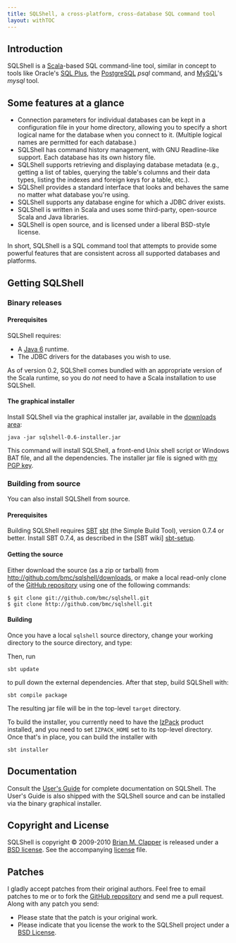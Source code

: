 ```yaml
---
title: SQLShell, a cross-platform, cross-database SQL command tool
layout: withTOC
---
```


## Introduction

SQLShell is a [Scala][]-based SQL command-line tool, similar in concept to
tools like Oracle's [SQL Plus][], the [PostgreSQL][] *psql* command, and
[MySQL][]'s *mysql* tool.

## Some features at a glance

* Connection parameters for individual databases can be kept in a
  configuration file in your home directory, allowing you to specify a
  short logical name for the database when you connect to it. (Multiple
  logical names are permitted for each database.)
* SQLShell has command history management, with GNU Readline-like support.
  Each database has its own history file.
* SQLShell supports retrieving and displaying database metadata (e.g.,
  getting a list of tables, querying the table's columns and their data
  types, listing the indexes and foreign keys for a table, etc.).
* SQLShell provides a standard interface that looks and behaves the same no
  matter what database you're using.
* SQLShell supports any database engine for which a JDBC driver exists.
* SQLShell is written in Scala and uses some third-party, open-source Scala
  and Java libraries.
* SQLShell is open source, and is licensed under a liberal BSD-style
  license.

In short, SQLShell is a SQL command tool that attempts to provide some
powerful features that are consistent across all supported databases and
platforms.

## Getting SQLShell

### Binary releases

#### Prerequisites

SQLShell requires:

* A [Java 6][] runtime.
* The JDBC drivers for the databases you wish to use.

As of version 0.2, SQLShell comes bundled with an appropriate version of
the Scala runtime, so you do *not* need to have a Scala installation to use
SQLShell.

#### The graphical installer

Install SQLShell via the graphical installer jar, available in the
[downloads area][]:

    java -jar sqlshell-0.6-installer.jar

This command will install SQLShell, a front-end Unix shell script or
Windows BAT file, and all the dependencies. The installer jar file is signed
with [my PGP key][].

### Building from source

You can also install SQLShell from source.

#### Prerequisites

Building SQLShell requires [SBT] [sbt] (the Simple Build Tool), version
0.7.4 or better. Install SBT 0.7.4, as described in the [SBT wiki] [sbt-setup].

#### Getting the source

Either download the source (as a
zip or tarball) from <http://github.com/bmc/sqlshell/downloads>, or make a
local read-only clone of the [GitHub repository][] using one of the
following commands:

    $ git clone git://github.com/bmc/sqlshell.git
    $ git clone http://github.com/bmc/sqlshell.git

#### Building

Once you have a local `sqlshell` source directory, change your working
directory to the source directory, and type:

Then, run

    sbt update

to pull down the external dependencies. After that step, build SQLShell with:

    sbt compile package

The resulting jar file will be in the top-level `target` directory.

To build the installer, you currently need to have the [IzPack][izpack]
product installed, and you need to set `IZPACK_HOME` set to its top-level
directory. Once that's in place, you can build the installer with

    sbt installer

## Documentation

Consult the [User's Guide][] for complete documentation on SQLShell. The
User's Guide is also shipped with the SQLShell source and can be installed
via the binary graphical installer.

## Copyright and License

SQLShell is copyright &copy; 2009-2010 [Brian M. Clapper][] is released
under a [BSD license][license]. See the accompanying [license][] file.

## Patches

I gladly accept patches from their original authors. Feel free to email
patches to me or to fork the [GitHub repository][] and send me a pull
request. Along with any patch you send:

* Please state that the patch is your original work.
* Please indicate that you license the work to the SQLShell project
  under a [BSD License][license].

[User's Guide]: users-guide.html
[GitHub repository]: http://github.com/bmc/sqlshell
[Scala]: http://www.scala-lang.org/
[SQL Plus]: http://www.oracle.com/technology/docs/tech/sql_plus/index.html
[PostgreSQL]: http://www.postgresql.org/
[MySQL]: http://www.mysql.org/
[Java 6]: http://java.sun.com/
[downloads area]: http://github.com/bmc/sqlshell/downloads/
[my PGP key]: http://www.clapper.org/bmc/pgp.html
[izpack]: http://izpack.org/
[sbt]: http://code.google.com/p/simple-build-tool
[sbt-setup]: http://code.google.com/p/simple-build-tool/wiki/Setup
[license]: license.html
[Brian M. Clapper]: mailto:bmc@clapper.org
